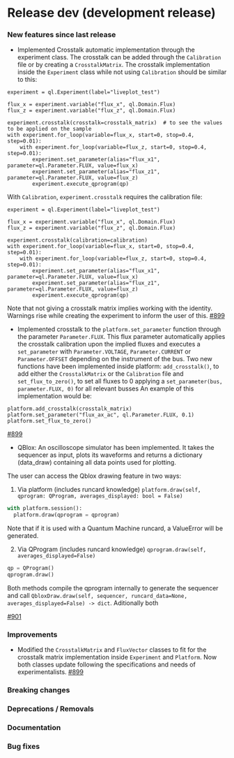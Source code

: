 # Release dev (development release)

### New features since last release

- Implemented Crosstalk automatic implementation through the experiment class. The crosstalk can be added through the `Calibration` file or by creating a `CrosstalkMatrix`. The crosstalk implementation inside the `Experiment` class while not using `Calibration` should be similar to this:

```
experiment = ql.Experiment(label="liveplot_test")

flux_x = experiment.variable("flux_x", ql.Domain.Flux)
flux_z = experiment.variable("flux_z", ql.Domain.Flux)

experiment.crosstalk(crosstalk=crosstalk_matrix)  # to see the values to be applied on the sample
with experiment.for_loop(variable=flux_x, start=0, stop=0.4, step=0.01):
    with experiment.for_loop(variable=flux_z, start=0, stop=0.4, step=0.01):
        experiment.set_parameter(alias="flux_x1", parameter=ql.Parameter.FLUX, value=flux_x)
        experiment.set_parameter(alias="flux_z1", parameter=ql.Parameter.FLUX, value=flux_z)
        experiment.execute_qprogram(qp)
```

With `Calibration`, `experiment.crosstalk` requires the calibration file:

```
experiment = ql.Experiment(label="liveplot_test")

flux_x = experiment.variable("flux_x", ql.Domain.Flux)
flux_z = experiment.variable("flux_z", ql.Domain.Flux)

experiment.crosstalk(calibration=calibration)
with experiment.for_loop(variable=flux_x, start=0, stop=0.4, step=0.01):
    with experiment.for_loop(variable=flux_z, start=0, stop=0.4, step=0.01):
        experiment.set_parameter(alias="flux_x1", parameter=ql.Parameter.FLUX, value=flux_x)
        experiment.set_parameter(alias="flux_z1", parameter=ql.Parameter.FLUX, value=flux_z)
        experiment.execute_qprogram(qp)
```

Note that not giving a crosstalk matrix implies working with the identity. Warnings rise while creating the experiment to inform the user of this.
[#899](https://github.com/qilimanjaro-tech/qililab/pull/899)

- Implemented crosstalk to the `platform.set_parameter` function through the parameter `Parameter.FLUX`. This flux parameter automatically applies the crosstalk calibration upon the implied fluxes and executes a `set_parameter` with `Parameter.VOLTAGE`, `Parameter.CURRENT` or `Parameter.OFFSET` depending on the instrument of the bus.
Two new functions have been implemented inside platform: `add_crosstalk()`, to add either the `CrosstalkMatrix` or the `Calibration` file and `set_flux_to_zero()`, to set all fluxes to 0 applying a `set_parameter(bus, parameter.FLUX, 0)` for all relevant busses
An example of this implementation would be:

```
platform.add_crosstalk(crosstalk_matrix)
platform.set_parameter("flux_ax_ac", ql.Parameter.FLUX, 0.1)
platform.set_flux_to_zero()
```

[#899](https://github.com/qilimanjaro-tech/qililab/pull/899)

- QBlox: An oscilloscope simulator has been implemented. It takes the sequencer as input, plots its waveforms and returns a dictionary (data_draw) containing all data points used for plotting.

The user can access the Qblox drawing feature in two ways:
  1. Via platform (includes runcard knowledge)
  `platform.draw(self, qprogram: QProgram, averages_displayed: bool = False)`
  ```python
  with platform.session():
    platform.draw(qprogram = qprogram)
  ```
  Note that if it is used with a Quantum Machine runcard, a ValueError will be generated.


  2. Via QProgram (includes runcard knowledge)
  `qprogram.draw(self, averages_displayed=False)`
  ```python
  qp = QProgram()
  qprogram.draw()
  ```
    
Both methods compile the qprogram internally to generate the sequencer and call `QbloxDraw.draw(self, sequencer, runcard_data=None, averages_displayed=False) -> dict`.
Aditionally both 

  [#901](https://github.com/qilimanjaro-tech/qililab/pull/901)

### Improvements

- Modified the `CrosstalkMatrix` and `FluxVector` classes to fit for the crosstalk matrix implementation inside `Experiment` and `Platform`. Now both classes update following the specifications and needs of experimentalists.
[#899](https://github.com/qilimanjaro-tech/qililab/pull/899)

### Breaking changes

### Deprecations / Removals

### Documentation

### Bug fixes
